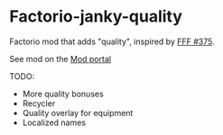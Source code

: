 # Factorio-janky-quality
Factorio mod that adds "quality", inspired by [FFF #375](https://factorio.com/blog/post/fff-375). 


See mod on the [Mod portal](https://mods.factorio.com/mod/janky-quality)

TODO:

* More quality bonuses
* Recycler
* Quality overlay for equipment
* Localized names